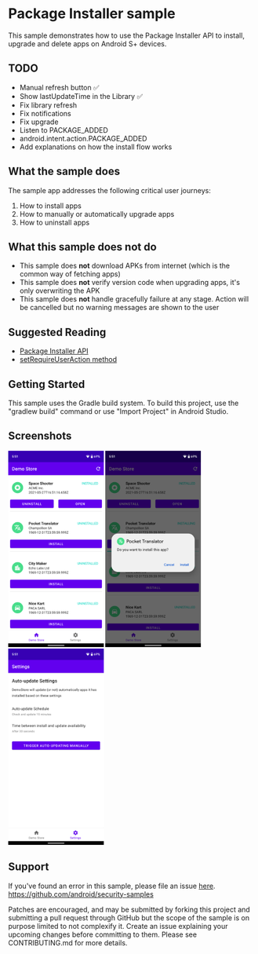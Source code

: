 # Package Installer sample

This sample demonstrates how to use the Package Installer API to install, upgrade and delete apps on
Android S+ devices.

## TODO
- Manual refresh button ✅
- Show lastUpdateTime in the Library ✅
- Fix library refresh
- Fix notifications
- Fix upgrade
- Listen to PACKAGE_ADDED
- android.intent.action.PACKAGE_ADDED
- Add explanations on how the install flow works

## What the sample does

The sample app addresses the following critical user journeys:
1. How to install apps
2. How to manually or automatically upgrade apps
3. How to uninstall apps

## What this sample does not do

- This sample does **not** download APKs from internet (which is the common way of fetching apps)
- This sample does **not** verify version code when upgrading apps, it's only overwriting the APK
- This sample does **not** handle gracefully failure at any stage. Action will be cancelled but no 
warning messages are shown to the user

## Suggested Reading

- [Package Installer API](https://developer.android.com/reference/kotlin/android/content/pm/PackageInstaller)
- [setRequireUserAction method](https://developer.android.com/reference/kotlin/android/content/pm/PackageInstaller.SessionParams#setinstallreason)

## Getting Started

This sample uses the Gradle build system. To build this project, use the "gradlew build" command or 
use "Import Project" in Android Studio.

## Screenshots

<img src="screenshots/library.png" height="400" alt="Screenshot showing the list of apps in the store"/> <img src="screenshots/install-app.png" height="400" alt="Screenshot showing the install dialog"/> <img src="screenshots/settings.png" height="400" alt="Screenshot showing the settings screen"/> 

## Support

If you've found an error in this sample, please file an issue [here](https://github.com/android/security-samples/issues).
https://github.com/android/security-samples

Patches are encouraged, and may be submitted by forking this project and submitting a pull request 
through GitHub but the scope of the sample is on purpose limited to not complexify it. Create an 
issue explaining your upcoming changes before committing to them. Please see CONTRIBUTING.md for 
more details.
